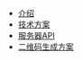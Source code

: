 - [介绍](zh-CN/unisign.md)
- [技术方案](zh-CN/tech.md)
- [服务器API](zh-CN/server-api.md)
- [二维码生成方案](zh-CN/server-api.md)